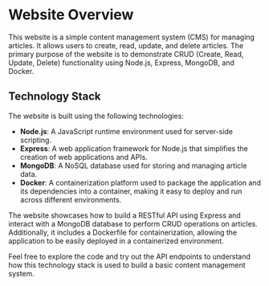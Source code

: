 # Website Overview

This website is a simple content management system (CMS) for managing articles. It allows users to create, read, update, and delete articles. The primary purpose of the website is to demonstrate CRUD (Create, Read, Update, Delete) functionality using Node.js, Express, MongoDB, and Docker.

## Technology Stack

The website is built using the following technologies:

- **Node.js**: A JavaScript runtime environment used for server-side scripting.
- **Express**: A web application framework for Node.js that simplifies the creation of web applications and APIs.
- **MongoDB**: A NoSQL database used for storing and managing article data.
- **Docker**: A containerization platform used to package the application and its dependencies into a container, making it easy to deploy and run across different environments.

The website showcases how to build a RESTful API using Express and interact with a MongoDB database to perform CRUD operations on articles. Additionally, it includes a Dockerfile for containerization, allowing the application to be easily deployed in a containerized environment.

Feel free to explore the code and try out the API endpoints to understand how this technology stack is used to build a basic content management system.
